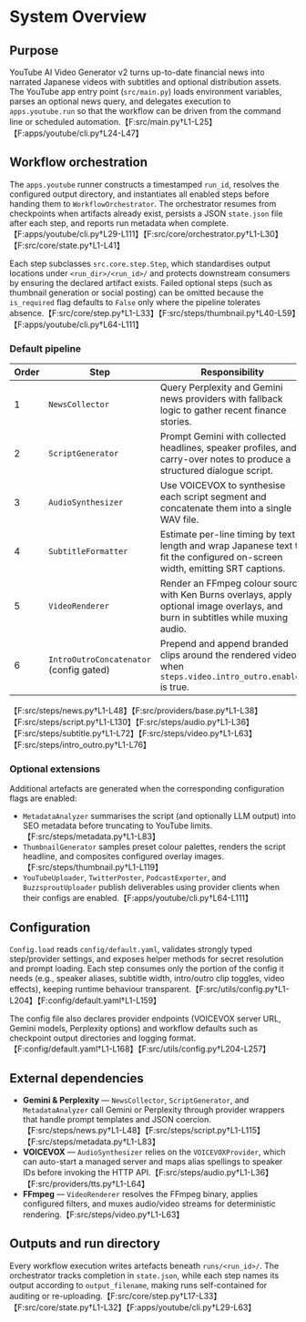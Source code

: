 # System Overview

## Purpose
YouTube AI Video Generator v2 turns up-to-date financial news into narrated Japanese videos with subtitles and optional distribution assets. The YouTube app entry point (`src/main.py`) loads environment variables, parses an optional news query, and delegates execution to `apps.youtube.run` so that the workflow can be driven from the command line or scheduled automation.【F:src/main.py†L1-L25】【F:apps/youtube/cli.py†L24-L47】

## Workflow orchestration
The `apps.youtube` runner constructs a timestamped `run_id`, resolves the configured output directory, and instantiates all enabled steps before handing them to `WorkflowOrchestrator`. The orchestrator resumes from checkpoints when artifacts already exist, persists a JSON `state.json` file after each step, and reports run metadata when complete.【F:apps/youtube/cli.py†L29-L111】【F:src/core/orchestrator.py†L1-L30】【F:src/core/state.py†L1-L41】

Each step subclasses `src.core.step.Step`, which standardises output locations under `<run_dir>/<run_id>/` and protects downstream consumers by ensuring the declared artifact exists. Failed optional steps (such as thumbnail generation or social posting) can be omitted because the `is_required` flag defaults to `False` only where the pipeline tolerates absence.【F:src/core/step.py†L1-L33】【F:src/steps/thumbnail.py†L40-L59】【F:apps/youtube/cli.py†L64-L111】

### Default pipeline
| Order | Step | Responsibility | Output |
| --- | --- | --- | --- |
| 1 | `NewsCollector` | Query Perplexity and Gemini news providers with fallback logic to gather recent finance stories. | `news.json` |
| 2 | `ScriptGenerator` | Prompt Gemini with collected headlines, speaker profiles, and carry-over notes to produce a structured dialogue script. | `script.json` |
| 3 | `AudioSynthesizer` | Use VOICEVOX to synthesise each script segment and concatenate them into a single WAV file. | `audio.wav` |
| 4 | `SubtitleFormatter` | Estimate per-line timing by text length and wrap Japanese text to fit the configured on-screen width, emitting SRT captions. | `subtitles.srt` |
| 5 | `VideoRenderer` | Render an FFmpeg colour source with Ken Burns overlays, apply optional image overlays, and burn in subtitles while muxing audio. | `video.mp4` |
| 6 | `IntroOutroConcatenator` (config gated) | Prepend and append branded clips around the rendered video when `steps.video.intro_outro.enabled` is true. | `video_intro_outro.mp4` |

【F:src/steps/news.py†L1-L48】【F:src/providers/base.py†L1-L38】【F:src/steps/script.py†L1-L130】【F:src/steps/audio.py†L1-L36】【F:src/steps/subtitle.py†L1-L72】【F:src/steps/video.py†L1-L63】【F:src/steps/intro_outro.py†L1-L76】

### Optional extensions
Additional artefacts are generated when the corresponding configuration flags are enabled:

- `MetadataAnalyzer` summarises the script (and optionally LLM output) into SEO metadata before truncating to YouTube limits.【F:src/steps/metadata.py†L1-L83】
- `ThumbnailGenerator` samples preset colour palettes, renders the script headline, and composites configured overlay images.【F:src/steps/thumbnail.py†L1-L119】
- `YouTubeUploader`, `TwitterPoster`, `PodcastExporter`, and `BuzzsproutUploader` publish deliverables using provider clients when their configs are enabled.【F:apps/youtube/cli.py†L64-L111】

## Configuration
`Config.load` reads `config/default.yaml`, validates strongly typed step/provider settings, and exposes helper methods for secret resolution and prompt loading. Each step consumes only the portion of the config it needs (e.g., speaker aliases, subtitle width, intro/outro clip toggles, video effects), keeping runtime behaviour transparent.【F:src/utils/config.py†L1-L204】【F:config/default.yaml†L1-L159】

The config file also declares provider endpoints (VOICEVOX server URL, Gemini models, Perplexity options) and workflow defaults such as checkpoint output directories and logging format.【F:config/default.yaml†L1-L168】【F:src/utils/config.py†L204-L257】

## External dependencies
- **Gemini & Perplexity** — `NewsCollector`, `ScriptGenerator`, and `MetadataAnalyzer` call Gemini or Perplexity through provider wrappers that handle prompt templates and JSON coercion.【F:src/steps/news.py†L1-L48】【F:src/steps/script.py†L1-L115】【F:src/steps/metadata.py†L1-L83】
- **VOICEVOX** — `AudioSynthesizer` relies on the `VOICEVOXProvider`, which can auto-start a managed server and maps alias spellings to speaker IDs before invoking the HTTP API.【F:src/steps/audio.py†L1-L36】【F:src/providers/tts.py†L1-L64】
- **FFmpeg** — `VideoRenderer` resolves the FFmpeg binary, applies configured filters, and muxes audio/video streams for deterministic rendering.【F:src/steps/video.py†L1-L63】

## Outputs and run directory
Every workflow execution writes artefacts beneath `runs/<run_id>/`. The orchestrator tracks completion in `state.json`, while each step names its output according to `output_filename`, making runs self-contained for auditing or re-uploading.【F:src/core/step.py†L17-L33】【F:src/core/state.py†L1-L32】【F:apps/youtube/cli.py†L29-L63】
